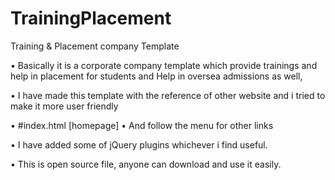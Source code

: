 # TrainingPlacement
Training & Placement company Template

• Basically it is a corporate company template which provide trainings and help in placement for students and Help in oversea admissions as well,

• I have made this template with the reference of other website and i tried to make it more user friendly

• #index.html [homepage]
• And follow the menu for other links

• I have added some of jQuery plugins whichever i find useful.

• This is open source file, anyone can download and use it easily.

